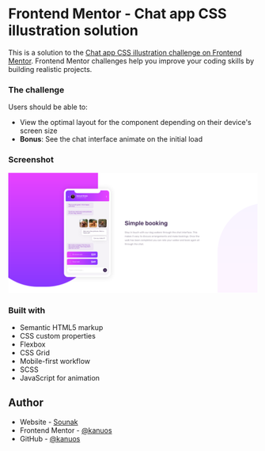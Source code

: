 # Frontend Mentor - Chat app CSS illustration solution

This is a solution to the [Chat app CSS illustration challenge on Frontend Mentor](https://www.frontendmentor.io/challenges/chat-app-css-illustration-O5auMkFqY). Frontend Mentor challenges help you improve your coding skills by building realistic projects. 


### The challenge

Users should be able to:

- View the optimal layout for the component depending on their device's screen size
- **Bonus**: See the chat interface animate on the initial load

### Screenshot

![](./output.png)


### Built with

- Semantic HTML5 markup
- CSS custom properties
- Flexbox
- CSS Grid
- Mobile-first workflow
- SCSS
- JavaScript for animation


## Author

- Website - [Sounak](https://www.sounakmukherjee.com)
- Frontend Mentor - [@kanuos](https://www.frontendmentor.io/profile/kanuos)
- GitHub - [@kanuos](https://www.github.com/kanuos)

